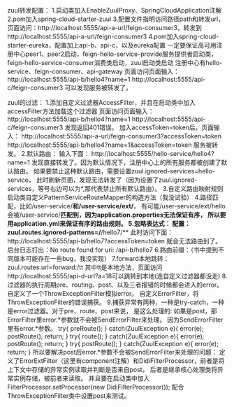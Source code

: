 zuul转发配置：
1.启动类加入EnableZuulProxy、SpringCloudApplication注解
2.pom加入spring-cloud-starter-zuul
3.配置文件指明访问路径path和转发url，
页面访问：http://localhost:5555/api-a-url/feign-consumer3，转发到http://localhost:5555/api-a-url/feign-consumer3
4.pom加入spring-cloud-starter-eureka，配置加上api-b、api-c，以及eureka配置
一定要保证高可用注册中心peer1、peer2启动，feign-hello-service-provide服务提供者启动类，feign-hello-service-consumer消费类启动，zuul启动类启动
注册中心有hello-service、feign-consumer、api-gateway
页面访问页面输入：
http://localhost:5555/api-b/hello4?name=1
http://localhost:5555/api-c/feign-consumer3
可以发现服务被转发了。

zuul的过滤：
1.添加自定义过滤器AccessFilter，并且在启动类中加入accessFilter方法加载这个过滤器
页面访问页面输入：
http://localhost:5555/api-b/hello4?name=1
http://localhost:5555/api-c/feign-consumer3
发现返回401错误。
加入accessToken=token后，页面输入：
http://localhost:5555/api-a-url/feign-consumer3?accessToken=token
http://localhost:5555/api-b/hello4?name=1&accessToken=token
服务被转发。
2.默认路由：
输入下面：
http://localhost:5555/hello-service/hello4?name=1
发现直接转发了。因为默认情况下，注册中心上的所有服务都被创建了默认路由。
如果要禁止这种默认路由，需要设置zuul.ignored-services=hello-service，
此时刷新页面，发现无法转发了（因为设置了zuul.ignored-services，等号右边可以为*,那代表禁止所有默认路由）。
3.自定义路由映射规则
启动类自定义PatternServiceRouteMapper的构造方法（我没试验）
4.路径匹配，比如/user-service/**和/user-service/ext/**，
有可能/user-service/ext/hello会被/user-service/**匹配到，因为application.properties无法保证有序，
所以要用application.yml来保证有序的路由规则。
5.忽略表达式：
配置：zuul.routes.ignored-patterns=/**/hello7/**
此时访问下面：
http://localhost:5555/api-b/hello7?accessToken=token
就会无法路由到了。后台日志打出：No route found for uri: /api-b/hello7
6.路由前缀：（书中提到不同版本可能存在一些bug，我没实现）
7.forward本地跳转：
zuul.routes.url=forward:/tt
其中tt是本地方法，页面访问http://localhost:5555/api-d-url?a=18可以跳转到本地(连自定义过滤器都没走)
8.过滤器的执行周期pre、routing、post、以及三者报错的时候都会进入的error。
自定义了一个ThrowExceptionFilter模拟error。
自定义ErrorFilter，将ThrowExceptionFilter的错误捕获。
9.捕获异常有两种，一种是try-catch，一种是error过滤器。对于pre、route、post来说，
是这么处理的:
如果是post，那ErrorFilter里error.*参数就不会被SendErrorFilter来处理。
因为SendErrorFilter里有error.*参数。
try{
    preRoute();
} catch(ZuulException e){
    error(e);
    postRoute();
    return;
}
try{
    route();
} catch(ZuulException e){
    error(e);
    postRoute();
    return;
}
try{
    postRoute();
} catch(ZuulException e){
    error(e);
    return;
}
所以要解决post后error.*参数不会被SendErrorFilter来处理的问题：
定义了ErrorExtFilter（这里有component注解）和DidiFilterProcessor，前者是将上下文中存储的异常实例读取并判断是否来自post，
后者是继承核心处理类将异常实例存储，被前者来读取。
并且要在启动类中加入FilterProcessor.setProcessor(new DidiFilterProcessor());
配合ThrowExceptionFilter类中设置post来测试。
